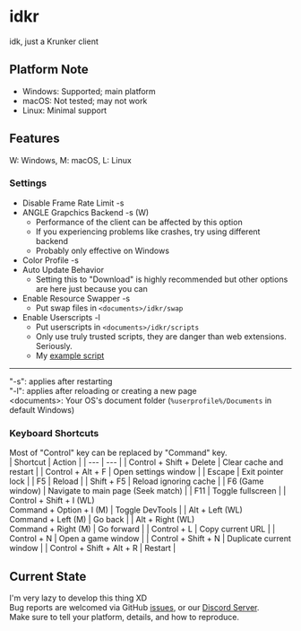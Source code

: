 # idkr
idk, just a Krunker client

## Platform Note
- Windows: Supported; main platform
- macOS: Not tested; may not work
- Linux: Minimal support

## Features
W: Windows, M: macOS, L: Linux  

### Settings
- Disable Frame Rate Limit -s
- ANGLE Grapchics Backend -s (W)
	- Performance of the client can be affected by this option
	- If you experiencing problems like crashes, try using different backend
	- Probably only effective on Windows
- Color Profile -s
- Auto Update Behavior
	- Setting this to "Download" is highly recommended but other options are here just because you can
- Enable Resource Swapper -s
	- Put swap files in `<documents>/idkr/swap`
- Enable Userscripts -l
	- Put userscripts in `<documents>/idkr/scripts`
	- Only use truly trusted scripts, they are danger than web extensions. Seriously.
	- My [example script](https://gist.github.com/Mixaz017/5956c4c6ac9db7858f7b720aea260c71) 
___
"-s": applies after restarting  
"-l": applies after reloading or creating a new page  
\<documents>: Your OS's document folder (`%userprofile%/Documents` in default Windows)
### Keyboard Shortcuts
Most of "Control" key can be replaced by "Command" key.  
| Shortcut | Action |
| --- | --- |
| Control + Shift + Delete | Clear cache and restart |
| Control + Alt + F | Open settings window |
| Escape | Exit pointer lock |
| F5 | Reload |
| Shift + F5 | Reload ignoring cache |
| F6 (Game window) | Navigate to main page (Seek match) |
| F11 | Toggle fullscreen |
| Control + Shift + I (WL)<br>Command + Option + I (M) | Toggle DevTools |
| Alt + Left (WL)<br>Command + Left (M) | Go back |
| Alt + Right (WL)<br>Command + Right (M) | Go forward |
| Control + L | Copy current URL |
| Control + N | Open a game window |
| Control + Shift + N | Duplicate current window |
| Control + Shift + Alt + R | Restart |

## Current State
I'm very lazy to develop this thing XD  
Bug reports are welcomed via GitHub [issues](https://github.com/Mixaz017/idkr/issues), or our [Discord Server](https://discord.gg/wEZbFFX).  
Make sure to tell your platform, details, and how to reproduce.